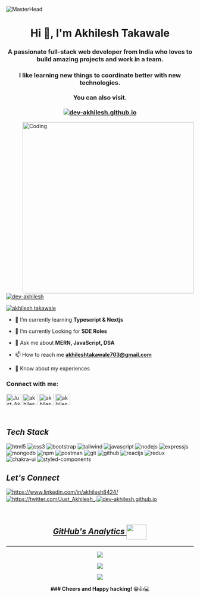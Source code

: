 ![MasterHead](https://repository-images.githubusercontent.com/588181932/e36ec678-7984-4cdd-8e4c-a3932772ff8e)
<h1 align="center">Hi 👋, I'm Akhilesh Takawale</h1>
 <h3 align="center">A passionate full-stack web developer from India who loves to build amazing projects and work in a team.</h3>
 <h3 align="center">I like learning new things to coordinate better with new technologies. 
  <br />  <br />
  You can also visit.  <a href="https://dev-akhilesh.github.io"> 
  <br />  <br />
  <img align="center" src="https://img.shields.io/badge/Portfolio-18A303?style=for-the-badge&logo=ionic&logoColor=white" alt="dev-akhilesh.github.io" />
 </h3>


 <img align="right"  alt="Coding" width="460" src="https://i.pinimg.com/originals/3e/9d/52/3e9d52bc38fa287a4cf10dcf8139076d.gif">

<p align="left"> <img src="https://komarev.com/ghpvc/?username=dev-akhilesh&label=Profile%20views&color=0e75b6&style=flat" alt="dev-akhilesh" /> </p>

<p align="left"> <a href="https://x.com/Just_Akhilesh_" target="blank"><img src="https://img.shields.io/twitter/follow/Just_Akhilesh_?logo=twitter&style=for-the-badge" alt="akhilesh takawale" /></a> </p>

- 🔭 I’m currently learning **Typescript & Nextjs**

- 🔭 I’m currently Looking for **SDE Roles**

- 💬 Ask me about **MERN, JavaScript, DSA**

- 📫 How to reach me **akhileshtakawale703@gmail.com**

- 📄 Know about my experiences []()


<h3 align="left">Connect with me:</h3>
<p align="left">
<a href="https://x.com/Just_Akhilesh_" target="blank"><img align="center" src="https://raw.githubusercontent.com/rahuldkjain/github-profile-readme-generator/master/src/images/icons/Social/twitter.svg" alt="Just_Akhilesh_" height="30" width="40" /></a>
<a href="https://www.linkedin.com/in/akhilesh8424/" target="blank"><img align="center" src="https://raw.githubusercontent.com/rahuldkjain/github-profile-readme-generator/master/src/images/icons/Social/linked-in-alt.svg" alt="akhilesh takawale" height="30" width="40" /></a>
<a href="https://www.instagram.com/moonliight_xo/" target="blank"><img align="center" src="https://raw.githubusercontent.com/rahuldkjain/github-profile-readme-generator/master/src/images/icons/Social/instagram.svg" alt="akhilesh takawale" height="30" width="40" /></a>
<a href="https://leetcode.com/u/dev-akhilesh/" target="blank"><img align="center" src="https://raw.githubusercontent.com/rahuldkjain/github-profile-readme-generator/master/src/images/icons/Social/leet-code.svg" alt="akhilesh takawale" height="30" width="40" /></a>
</p>
<br>
<h2><i>Tech Stack</i></h2>

<p>
    <img src="https://img.shields.io/badge/HTML5-E34F26?style=for-the-badge&logo=html5&logoColor=white" alt="html5" />
    <img src="https://img.shields.io/badge/CSS3-1572B6?style=for-the-badge&logo=css3&logoColor=white" alt="css3" />
    <img src="https://img.shields.io/badge/Bootstrap-563D7C?style=for-the-badge&logo=bootstrap&logoColor=white" alt="bootstrap" />
    <img src="https://img.shields.io/badge/Tailwind_CSS-38B2AC?style=for-the-badge&logo=tailwind-css&logoColor=white" alt="tailwind" />
    <img src="https://img.shields.io/badge/JavaScript-323330?style=for-the-badge&logo=javascript&logoColor=F7DF1E" alt="javascript" />
    <img src="https://img.shields.io/badge/Node.js-339933?style=for-the-badge&logo=nodedotjs&logoColor=white" alt="nodejs" />
    <img src="https://img.shields.io/badge/Express.js-000000?style=for-the-badge&logo=express&logoColor=white" alt="expressjs" />
    <img src="https://img.shields.io/badge/MongoDB-4EA94B?style=for-the-badge&logo=mongodb&logoColor=white" alt="mongodb" />
    <img src="https://img.shields.io/badge/npm-CB3837?style=for-the-badge&logo=npm&logoColor=white" alt="npm" />
    <img src="https://img.shields.io/badge/Postman-FF6C37?style=for-the-badge&logo=Postman&logoColor=white" alt="postman" />
    <img src="https://img.shields.io/badge/Git-f44d27?style=for-the-badge&logo=git&logoColor=white" alt="git" />
    <img src="https://img.shields.io/badge/GitHub-100000?style=for-the-badge&logo=github&logoColor=white" alt="github" />
    <img src="https://img.shields.io/badge/React-20232A?style=for-the-badge&logo=react&logoColor=61DAFB" alt="reactjs" />
    <img src="https://img.shields.io/badge/Redux-593D88?style=for-the-badge&logo=redux&logoColor=white" alt="redux" />
    <img src="https://img.shields.io/badge/Chakra%20UI-3bc7bd?style=for-the-badge&logo=chakraui&logoColor=white" alt="chakra-ui" />
    <img src="https://img.shields.io/badge/styled--components-DB7093?style=for-the-badge&logo=styled-components&logoColor=white" alt="styled-components" />
</p>

<!----------------------------------- Social Media Links Section ------------------------------------>

<h2><i>Let's Connect</i></h2>


<p align="left">
    <a href="https://www.linkedin.com/in/akhilesh8424/">
        <img align="center" src="https://img.shields.io/badge/LinkedIn-0077B5?style=for-the-badge&logo=linkedin&logoColor=white" alt="https://www.linkedin.com/in/akhilesh8424/" />
    </a>
    <a href="https://twitter.com/Just_Akhilesh_">
        <img align="center" src="https://img.shields.io/badge/Twitter-1DA1F2?style=for-the-badge&logo=twitter&logoColor=white" alt="https://twitter.com/Just_Akhilesh_" />
    </a>
    <a href="https://dev-akhilesh.github.io">
        <img align="center" src="https://img.shields.io/badge/Portfolio-18A303?style=for-the-badge&logo=ionic&logoColor=white" alt="dev-akhilesh.github.io" />
  
</p>
<br>

<!----------------------------------- GitHub Stats Section ------------------------------------>

<h2 align="center" margin-top="20px"><i>GitHub's Analytics <img align="center" height="40" width="55" src="https://media1.giphy.com/media/3oiaLa13GUehTbgDfs/giphy.gif" /></i></h2>
<hr>
<p align="left">
<a href="https://github.com/dev-akhilesh">
  <p align="center">
  <img src="https://github-readme-streak-stats.herokuapp.com?user=dev-akhilesh&theme=github-dark-blue&date_format=j%20M%5B%20Y%5D"/>
  <p align="center">
  <img src="https://github-readme-stats-eight-theta.vercel.app/api/top-langs/?username=dev-akhilesh&layout=compact&langs_count=8&theme=algolia"/>
  <p align="center">
  <img src="https://github-readme-stats-eight-theta.vercel.app/api?username=dev-akhilesh&show_icons=true&theme=algolia&include_all_commits=true&count_private=true" /></p>
</a>
</p>
<div align="center">
  <strong> ### Cheers and Happy hacking! </strong> 😁👍💻
</div>

